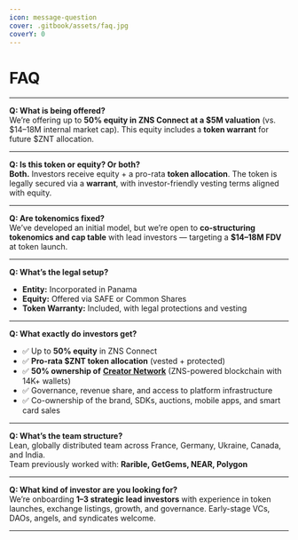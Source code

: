 ```yaml
---
icon: message-question
cover: .gitbook/assets/faq.jpg
coverY: 0
---
```


# FAQ

***

**Q: What is being offered?**\
We’re offering up to **50% equity in ZNS Connect at a $5M valuation** (vs. $14–18M internal market cap). This equity includes a **token warrant** for future $ZNT allocation.

***

**Q: Is this token or equity? Or both?**\
**Both.** Investors receive equity + a pro-rata **token allocation**. The token is legally secured via a **warrant**, with investor-friendly vesting terms aligned with equity.

***

**Q: Are tokenomics fixed?**\
We’ve developed an initial model, but we’re open to **co-structuring tokenomics and cap table** with lead investors — targeting a **$14–18M FDV** at token launch.

***

**Q: What’s the legal setup?**

* **Entity:** Incorporated in Panama
* **Equity:** Offered via SAFE or Common Shares
* **Token Warranty:** Included, with legal protections and vesting

***

**Q: What exactly do investors get?**

* ✅ Up to **50% equity** in ZNS Connect
* ✅ **Pro-rata $ZNT token allocation** (vested + protected)
* ✅ **50% ownership of** [**Creator Network**](https://creatorchain.io/) (ZNS-powered blockchain with 14K+ wallets)
* ✅ Governance, revenue share, and access to platform infrastructure
* ✅ Co-ownership of the brand, SDKs, auctions, mobile apps, and smart card sales

***

**Q: What’s the team structure?**\
Lean, globally distributed team across France, Germany, Ukraine, Canada, and India.\
Team previously worked with: **Rarible, GetGems, NEAR, Polygon**

***

**Q: What kind of investor are you looking for?**\
We’re onboarding **1–3 strategic lead investors** with experience in token launches, exchange listings, growth, and governance. Early-stage VCs, DAOs, angels, and syndicates welcome.

***
